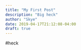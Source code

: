 ```yaml
---
title: "My First Post"
description: "Big heck"
author: "Skye"
date: 2019-04-17T21:12:08-04:00
draft: true
---
```


#heck